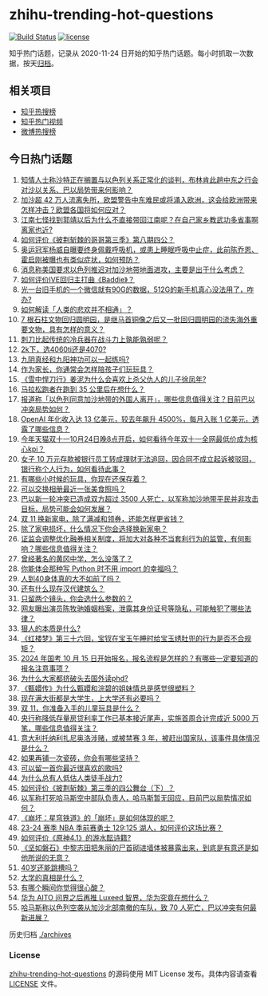 # zhihu-trending-hot-questions

[![Build Status](https://github.com/justjavac/zhihu-trending-hot-questions/workflows/ci/badge.svg?branch=master)](https://github.com/justjavac/zhihu-trending-hot-questions/actions)
[![license](https://img.shields.io/github/license/justjavac/zhihu-trending-hot-questions)](https://github.com/justjavac/zhihu-trending-hot-questions/blob/master/LICENSE)

知乎热门话题，记录从 2020-11-24
日开始的知乎热门话题。每小时抓取一次数据，按天[归档](./archives)。

## 相关项目

- [知乎热搜榜](https://github.com/justjavac/zhihu-trending-top-search)
- [知乎热门视频](https://github.com/justjavac/zhihu-trending-hot-video)
- [微博热搜榜](https://github.com/justjavac/weibo-trending-hot-search)

## 今日热门话题

<!-- BEGIN -->
<!-- 最后更新时间 Sun Oct 15 2023 06:13:18 GMT+0800 (China Standard Time) -->

1. [知情人士称沙特正在搁置与以色列关系正常化的谈判，布林肯此趟中东之行会对沙以关系、巴以局势带来何影响？](https://www.zhihu.com/question/626090924)
1. [加沙超 42 万人流离失所，欧盟警告中东难民或将涌入欧洲，这会给欧洲带来怎样冲击？欧盟各国将如何应对？](https://www.zhihu.com/question/626111501)
1. [江南七怪找到郭靖以后为什么不直接带回江南呢？在自己家乡教武功多省事啊离家也近?](https://www.zhihu.com/question/625914222)
1. [如何评价《披荆斩棘的哥哥第三季》第八期四公？](https://www.zhihu.com/question/625941401)
1. [奥运冠军杨威自曝要终身佩戴呼吸机，或患上睡眠呼吸中止症，此前陈乔恩、霍启刚被曝也有类似症状，如何预防？](https://www.zhihu.com/question/626079812)
1. [消息称美国要求以色列推迟对加沙地带地面进攻，主要是出于什么考虑？](https://www.zhihu.com/question/626096186)
1. [如何评价IVE回归主打曲《Baddie》？](https://www.zhihu.com/question/625936518)
1. [光一台旧手机的一个微信就有90G的数据，512G的新手机真心没法用了，咋办?](https://www.zhihu.com/question/623189683)
1. [如何解读「人类的悲欢并不相通」？](https://www.zhihu.com/question/298553554)
1. [7 根石柱文物回归圆明园，是继马首铜像之后又一批回归圆明园的流失海外重要文物，具有怎样的意义？](https://www.zhihu.com/question/625953420)
1. [刺刀比起传统的冷兵器在战斗力上孰能孰弱呢？](https://www.zhihu.com/question/575037075)
1. [2k下，选4060ti还是4070?](https://www.zhihu.com/question/603296133)
1. [九阴真经和九阳神功可以一起练吗?](https://www.zhihu.com/question/24509133)
1. [作为家长，你通常会怎样陪孩子们玩玩具？](https://www.zhihu.com/question/623318661)
1. [《雪中悍刀行》姜泥为什么会喜欢上杀父仇人的儿子徐凤年?](https://www.zhihu.com/question/509212732)
1. [马拉松跑者在跑到 35 公里后在想什么？](https://www.zhihu.com/question/624214923)
1. [报道称「以色列同意加沙地带的外国人离开」，哪些信息值得关注？目前巴以冲突局势如何？](https://www.zhihu.com/question/626123010)
1. [OpenAI 年化收入达 13 亿美元，较去年飙升 4500%，每月入账 1 亿美元，透露了哪些信息？](https://www.zhihu.com/question/626112796)
1. [今年天猫双十一10月24日晚8点开启，如何看待今年双十一全网最低价成为核心kpi？](https://www.zhihu.com/question/626105166)
1. [女子 10 万元存款被银行员工转成理财无法追回，因合同不成立起诉被驳回，银行称个人行为，如何看待此事？](https://www.zhihu.com/question/626079801)
1. [有哪些小时候的玩具，你现在还保存着？](https://www.zhihu.com/question/385605966)
1. [可以交换相册最近一张美食照吗？](https://www.zhihu.com/question/625926680)
1. [巴以新一轮冲突已造成双方超过 3500 人死亡，以军称加沙地带平民并非攻击目标，局势可能会如何发展？](https://www.zhihu.com/question/626121391)
1. [双 11 换新家电，除了满减和领券，还能怎样更省钱？](https://www.zhihu.com/question/626105968)
1. [除了家电损坏，什么情况下你会选择换新家电？](https://www.zhihu.com/question/626105881)
1. [证监会调整优化融券相关制度，将加大对各种不当套利行为的监管，有何影响？哪些信息值得关注？](https://www.zhihu.com/question/626112792)
1. [曾经著名的黄冈中学，怎么没落了？](https://www.zhihu.com/question/65786127)
1. [你能体会那种写 Python 时不用 import 的幸福吗？](https://www.zhihu.com/question/626060971)
1. [人到40身体真的大不如前了吗？](https://www.zhihu.com/question/451969950)
1. [还有什么现存汉代建筑么？](https://www.zhihu.com/question/375587191)
1. [只留两个镜头，你会选什么参数的？](https://www.zhihu.com/question/616886939)
1. [网友曝出演员陈牧驰婚姻档案，泄露其身份证号等隐私，可能触犯了哪些法律？](https://www.zhihu.com/question/625931050)
1. [狠人的本质是什么?](https://www.zhihu.com/question/622670900)
1. [《红楼梦》第三十六回，宝钗在宝玉午睡时给宝玉绣肚兜的行为是否不合规矩？](https://www.zhihu.com/question/32130379)
1. [2024 年国考 10 月 15 日开始报名，报名流程是怎样的？有哪些一定要知道的报名注意事项？](https://www.zhihu.com/question/625813520)
1. [为什么大家都挤破头去国外读phd?](https://www.zhihu.com/question/616628814)
1. [《甄嬛传》为什么甄嬛和浣碧的姐妹情总是感觉很塑料？](https://www.zhihu.com/question/432828282)
1. [现在满大街都是大学生，上大学还有必要吗？](https://www.zhihu.com/question/624837829)
1. [双 11，你准备入手的儿童玩具是什么？](https://www.zhihu.com/question/624167227)
1. [央行称降低存量房贷利率工作已基本接近尾声，实施首周合计完成近 5000 万笔，哪些信息值得关注？](https://www.zhihu.com/question/625974575)
1. [意大利托纳利扎尼奥洛涉赌，或被禁赛 3 年，被赶出国家队，该事件具体情况是什么？](https://www.zhihu.com/question/625965490)
1. [如果再铺一次瓷砖，你会有哪些坚持？](https://www.zhihu.com/question/535814883)
1. [可以留一首你最近很喜欢的歌吗?](https://www.zhihu.com/question/625745914)
1. [为什么总有人低估人类徒手战力?](https://www.zhihu.com/question/623561639)
1. [如何评价《披荆斩棘》第三季的四公舞台（下）？](https://www.zhihu.com/question/626083904)
1. [以军称打死哈马斯空中部队负责人，哈马斯暂无回应，目前巴以局势情况如何？](https://www.zhihu.com/question/626097736)
1. [《崩坏：星穹铁道》的「崩坏」是如何体现的呢？](https://www.zhihu.com/question/625885064)
1. [23-24 赛季 NBA 季前赛勇士 129:125 湖人，如何评价这场比赛？](https://www.zhihu.com/question/626076708)
1. [如何评价《原神4.1》的游水酝诗籍?](https://www.zhihu.com/question/625512669)
1. [《坚如磐石》中黎志田把朱丽的尸首砌进墙体被暴露出来，到底是有意还是如他所说的无意？](https://www.zhihu.com/question/624437016)
1. [40岁还能跳槽吗？](https://www.zhihu.com/question/624997864)
1. [大学的真相是什么？](https://www.zhihu.com/question/622975242)
1. [有哪个瞬间你觉得很心酸？](https://www.zhihu.com/question/403677209)
1. [华为 AITO 问界之后再推 Luxeed 智界，华为究竟在想什么？](https://www.zhihu.com/question/616555475)
1. [哈马斯称以色列空袭从加沙北部南撤的车队，致 70 人死亡，巴以冲突有何最新进展？](https://www.zhihu.com/question/626077897)

<!-- END -->

历史归档 [./archives](./archives)

### License

[zhihu-trending-hot-questions](https://github.com/justjavac/zhihu-trending-hot-questions)
的源码使用 MIT License 发布。具体内容请查看 [LICENSE](./LICENSE) 文件。
